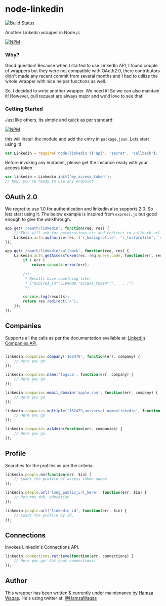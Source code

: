 node-linkedin
==============
[![Build Status](https://travis-ci.org/tathagata/node-linkedin.svg?branch=master)](https://travis-ci.org/tathagata/node-linkedin)

Another Linkedin wrapper in Node.js

[![NPM](https://nodei.co/npm/node-linkedin.png)](https://nodei.co/npm/node-linkedin/)

### Why?
Good question! Because when I started to use LinkedIn API, I found couple of wrappers but they were not compatible with OAuth2.0, there contributors didn't made any recent commit from several months and I had to utilize the whole wrapper with nice helper functions as well.

So, I decided to write another wrapper. We need it! So we can also maintain it! However, pull request are always major and we'd love to see that!

### Getting Started

Just like others, its simple and quick as per standard:

[![NPM](https://nodei.co/npm/node-linkedin.png?mini=true)](https://nodei.co/npm/node-linkedin/)

this will install the module and add the entry in `package.json`. Lets start using it!

```javascript
var Linkedin = require('node-linkedin')('api', 'secret', 'callback');
```

Before invoking any endpoint, please get the instance ready with your access token.

```javascript
var linkedin = Linkedin.init('my_access_token');
// Now, you're ready to use any endpoint
```

## OAuth 2.0

We regret to use 1.0 for authentication and linkedin also supports 2.0. So lets start using it. The below example is inspired from `express.js` but good enough to give the walkthrough.

```javascript
app.get('/oauth/linkedin', function(req, res) {
    // This will ask for permisssions etc and redirect to callback url.
    Linkedin.auth.authorize(res, ['r_basicprofile', 'r_fullprofile', 'r_emailaddress', 'r_network', 'r_contactinfo', 'rw_nus', 'rw_groups', 'w_messages']);
});

app.get('/oauth/linkedin/callback', function(req, res) {
    Linkedin.auth.getAccessToken(res, req.query.code, function(err, results) {
        if ( err )
            return console.error(err);
        
        /**
         * Results have something like:
         * {"expires_in":5184000,"access_token":". . . ."}
         */

        console.log(results);
        return res.redirect('/');
    });
});
```

## Companies

Supports all the calls as per the documentation available at: [LinkedIn Companies API](http://developer.linkedin.com/documents/company-lookup-api-and-fields).

```javascript

linkedin.companies.company('162479', function(err, company) {
    // Here you go
});

linkedin.companies.name('logica', function(err, company) {
    // Here you go
});

linkedin.companies.email_domain('apple.com', function(err, company) {
    // Here you go
});

linkedin.companies.multiple('162479,universal-name=linkedin', function(err, companies) {
    // Here you go
});

linkedin.companies.asAdmin(function(err, companies) {
    // Here you go
});
```

## Profile

Searches for the profiles as per the criteria.

```javascript
linkedin.people.me(function(err, $in) {
    // Loads the profile of access token owner.
});

linkedin.people.url('long_public_url_here', function(err, $in) {
    // Returns dob, education 
});

linkedin.people.url('linkedin_id', function(err, $in) {
    // Loads the profile by id.
});
```

## Connections

Invokes LinkedIn's Connections API.

```javascript
linkedin.connections.retrieve(function(err, connections) {
    // Here you go! Got your connections!
});

```

## Author

This wrapper has been written & currently under maintenance by [Hamza Waqas](http://github.com/ArkeologeN). He's using twitter at: [@HamzaWaqas](http://twitter.com/HamzaWaqas)